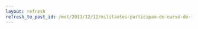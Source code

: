 ```yaml
---
layout: refresh
refresh_to_post_id: /mst/2013/12/12/militantes-participam-de-curso-de-formao-de-plebiscito-pela-reforma-poltica
---
```

